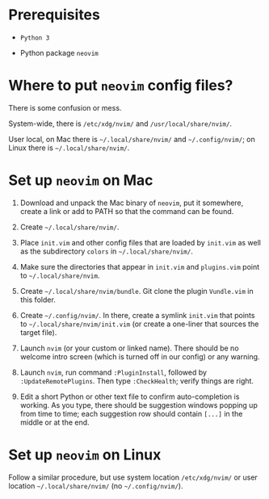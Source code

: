 # Prerequisites

- `Python 3`

-  Python package `neovim`

# Where to put `neovim` config files?

There is some confusion or mess.

System-wide, there is `/etc/xdg/nvim/` and `/usr/local/share/nvim/`.

User local, on Mac there is `~/.local/share/nvim/` and `~/.config/nvim/`; on Linux there is `~/.local/share/nvim/`.


# Set up `neovim` on Mac

1. Download and unpack the Mac binary of `neovim`, put it somewhere, create a link or add to PATH so that the command can be found.

1. Create `~/.local/share/nvim/`.

1. Place `init.vim` and other config files that are loaded by `init.vim` as well as the subdirectory `colors` in `~/.local/share/nvim/`.

1. Make sure the directories that appear in `init.vim` and `plugins.vim` point to `~/.local/share/nvim`.

1. Create `~/.local/share/nvim/bundle`. Git clone the plugin `Vundle.vim` in this folder.

1. Create `~/.config/nvim/`. In there, create a symlink `init.vim` that points to `~/.local/share/nvim/init.vim` (or create a one-liner that sources the target file).

1. Launch `nvim` (or your custom or linked name). There should be no welcome intro screen (which is turned off in our config) or any warning.

1. Launch `nvim`, run command `:PluginInstall`, followed by `:UpdateRemotePlugins`. Then type `:CheckHealth`; verify things are right.

1. Edit a short Python or other text file to confirm auto-completion is working. As you type, there should be suggestion windows popping up
   from time to time; each suggestion row should contain `[...]` in the middle or at the end.


# Set up `neovim` on Linux

Follow a similar procedure, but use system location `/etc/xdg/nvim/` or user location `~/.local/share/nvim/` (no `~/.config/nvim/`).


